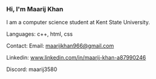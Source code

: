 ### Hi, I'm Maarij Khan


I am a computer science student at Kent State University.

Languages: c++, html, css

Contact:
Email: maarijkhan966@gmail.com

Linkedin: www.linkedin.com/in/maarij-khan-a87990246

Discord: maarij3580




